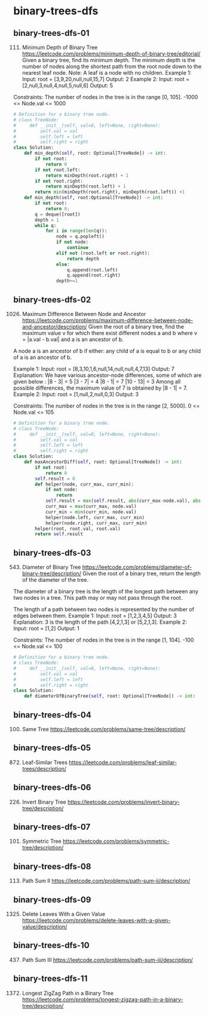 # binary-trees-dfs
## binary-trees-dfs-01
111. Minimum Depth of Binary Tree
https://leetcode.com/problems/minimum-depth-of-binary-tree/editorial/
Given a binary tree, find its minimum depth.
The minimum depth is the number of nodes along the shortest path from the root node down to the nearest leaf node.
Note: A leaf is a node with no children.
Example 1:
Input: root = [3,9,20,null,null,15,7]
Output: 2
Example 2:
Input: root = [2,null,3,null,4,null,5,null,6]
Output: 5

Constraints:
The number of nodes in the tree is in the range [0, 105].
-1000 <= Node.val <= 1000
```python
# Definition for a binary tree node.
# class TreeNode:
#     def __init__(self, val=0, left=None, right=None):
#         self.val = val
#         self.left = left
#         self.right = right
class Solution:
    def min_depth(self, root: Optional[TreeNode]) -> int:
        if not root:
            return 0
        if not root.left:
            return minDepth(root.right) + 1
        if not root.right:
            return minDepth(root.left) + 1
        return min(minDepth(root.right), minDepth(root.left)) +1
    def min_depth(self, root:Optional[TreeNode]) -> int:
        if not root:
            return 0;
        q = deque([root])
        depth = 1
        while q:
            for i in range(len(q)):
                node = q.popleft()
                if not node:
                    continue
                elif not (root.left or root.right):
                    return depth
                else:
                    q.append(root.left)
                    q.append(root.right)
                depth+=1
```
## binary-trees-dfs-02
1026. Maximum Difference Between Node and Ancestor
https://leetcode.com/problems/maximum-difference-between-node-and-ancestor/description/
Given the root of a binary tree, find the maximum value v for which there exist different nodes a and b where v = |a.val - b.val| and a is an ancestor of b.

A node a is an ancestor of b if either: any child of a is equal to b or any child of a is an ancestor of b.

Example 1:
Input: root = [8,3,10,1,6,null,14,null,null,4,7,13]
Output: 7
Explanation: We have various ancestor-node differences, some of which are given below :
|8 - 3| = 5
|3 - 7| = 4
|8 - 1| = 7
|10 - 13| = 3
Among all possible differences, the maximum value of 7 is obtained by |8 - 1| = 7.
Example 2:
Input: root = [1,null,2,null,0,3]
Output: 3

Constraints:
The number of nodes in the tree is in the range [2, 5000].
0 <= Node.val <= 105
```python
# Definition for a binary tree node.
# class TreeNode:
#     def __init__(self, val=0, left=None, right=None):
#         self.val = val
#         self.left = left
#         self.right = right
class Solution:
    def maxAncestorDiff(self, root: Optional[TreeNode]) -> int:
        if not root:
            return 0
        self.result = 0
        def helper(node, curr_max, curr_min):
            if not node:
                return
            self.result = max(self.result, abs(curr_max-node.val), abs(curr_min-node.val))
            curr_max = max(curr_max, node.val)
            curr_min = min(curr_min, node.val)
            helper(node.left, curr_max, curr_min)
            helper(node.right, curr_max, curr_min)
        helper(root, root.val, root.val)
        return self.result
```
## binary-trees-dfs-03
543. Diameter of Binary Tree
https://leetcode.com/problems/diameter-of-binary-tree/description/
Given the root of a binary tree, return the length of the diameter of the tree.

The diameter of a binary tree is the length of the longest path between any two nodes in a tree. This path may or may not pass through the root.

The length of a path between two nodes is represented by the number of edges between them.
Example 1:
Input: root = [1,2,3,4,5]
Output: 3
Explanation: 3 is the length of the path [4,2,1,3] or [5,2,1,3].
Example 2:
Input: root = [1,2]
Output: 1

Constraints:
The number of nodes in the tree is in the range [1, 104].
-100 <= Node.val <= 100
```python
# Definition for a binary tree node.
# class TreeNode:
#     def __init__(self, val=0, left=None, right=None):
#         self.val = val
#         self.left = left
#         self.right = right
class Solution:
    def diameterOfBinaryTree(self, root: Optional[TreeNode]) -> int:
```
## binary-trees-dfs-04
100. Same Tree
https://leetcode.com/problems/same-tree/description/
## binary-trees-dfs-05
872. Leaf-Similar Trees
https://leetcode.com/problems/leaf-similar-trees/description/
## binary-trees-dfs-06
226. Invert Binary Tree
https://leetcode.com/problems/invert-binary-tree/description/
## binary-trees-dfs-07
101. Symmetric Tree
https://leetcode.com/problems/symmetric-tree/description/
## binary-trees-dfs-08
113. Path Sum II
https://leetcode.com/problems/path-sum-ii/description/
## binary-trees-dfs-09
1325. Delete Leaves With a Given Value
https://leetcode.com/problems/delete-leaves-with-a-given-value/description/
## binary-trees-dfs-10
437. Path Sum III
https://leetcode.com/problems/path-sum-iii/description/
## binary-trees-dfs-11
1372. Longest ZigZag Path in a Binary Tree
https://leetcode.com/problems/longest-zigzag-path-in-a-binary-tree/description/